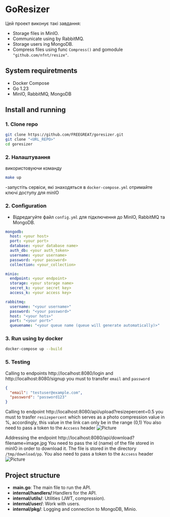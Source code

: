 
# GoResizer

Цей проект виконує такі завдання:
- Storage files in MinIO.
- Communicate using by RabbitMQ.
- Storage users ing MongoDB.
- Compress files using func `Compress()` and gomodule `"github.com/nfnt/resize"`.

## System requiretments

- Docker Compose
- Go 1.23
- MinIO, RabbitMQ, MongoDB

## Install and running

### 1. Clone repo

```bash
git clone https://github.com/FREEGREAT/goresizer.git
git clone "<URL_REPO>"
cd goresizer
```

### 2. Налаштування
використовуючи команду
```bash
make up
```
-запустіть сервіси, які знаходяться в `docker-compose.yml` отримайте ключі доступу для minIO
### 2. Configuration

- Відредагуйте файл `config.yml` для підключення до MinIO, RabbitMQ та MongoDB.
``` yaml
mongodb:
  host: <your host> 
  port: <your port> 
  database: <your database name> 
  auth_db: <your auth_token> 
  username: <your username>
  password: <your password>
  collection: <your_collection>

minio:
  endpoint: <your endpoint> 
  storage: <your storage name>
  secret_k: <your secret key> 
  access_k: <your access key> 

rabbitmq:
  username: "<your username>"
  password: "<your password>"
  host: "<your hots>"
  port: "<your port>"
  queuename: "<your queue name (queue will generate automatically)>"


```

### 3. Run using by docker

```bash
docker-compose up --build
```

### 5. Testing

Calling to endpoints
http://localhost:8080/login and http://localhost:8080/signup
you must to transfer  `email` and `password`
``` json
{
  "email": "testuser@example.com",
  "password": "password123"
}
```

Calling to endpoint
http://localhost:8080/api/upload?resizepercent=0.5
you must to trasfer `resizepercent` which serves as a photo compression value in %, accordingly, this value in the link can only be in the range (0,1)
You also need to pass a token to the `Accsess` header
![Picture](https://github.com/user-attachments/assets/8f0e11ff-c574-4118-a712-d000242dd2f5)

Addressing the endpoint
http://localhost:8080/api/download?filename=image.jpg
You need to pass the id (name) of the file stored in minIO in order to download it. The file is stored in the directory `/tmp/download/pp`.
You also need to pass a token to the `Accsess` header
![Picture](https://github.com/user-attachments/assets/562265d2-a9a5-4877-b17b-85e489cfd5a5)



## Project structure

- **main.go**: The main file to run the API.
- **internal/handlers/**:Handlers for the API.
- **internal/utils/**: Utilities (JWT, compression).
- **internal/user/**: Work with users.
- **internal/pkg/**: Logging and connection to MongoDB, Minio.
